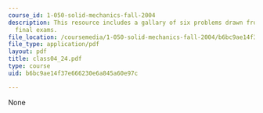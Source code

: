 ```yaml
---
course_id: 1-050-solid-mechanics-fall-2004
description: This resource includes a gallary of six problems drawn from past years?
  final exams.
file_location: /coursemedia/1-050-solid-mechanics-fall-2004/b6bc9ae14f37e666230e6a845a60e97c_class04_24.pdf
file_type: application/pdf
layout: pdf
title: class04_24.pdf
type: course
uid: b6bc9ae14f37e666230e6a845a60e97c

---
```

None
